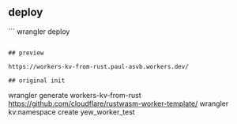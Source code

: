 # 

## deploy

´´´
wrangler deploy
```

## preview

https://workers-kv-from-rust.paul-asvb.workers.dev/

## original init
```
wrangler generate workers-kv-from-rust https://github.com/cloudflare/rustwasm-worker-template/
wrangler kv:namespace create yew_worker_test
```
